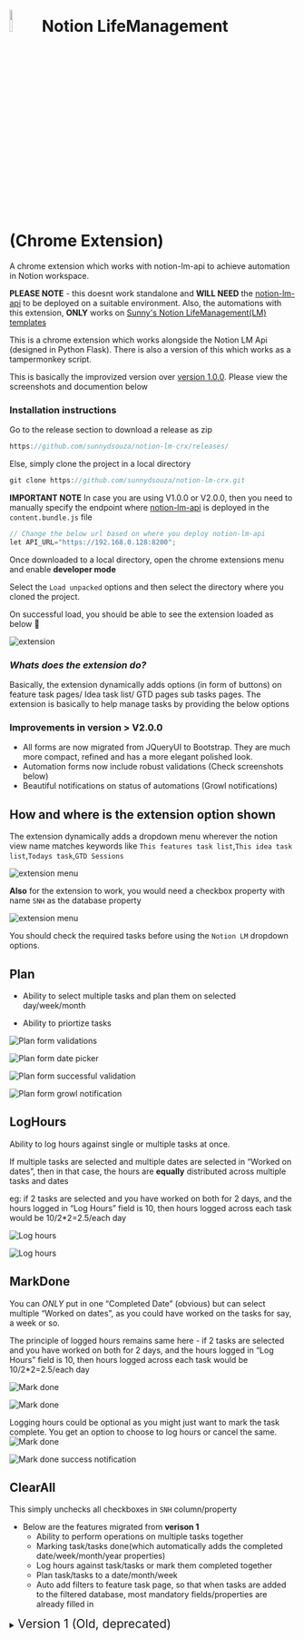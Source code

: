 # <img src="icons/lm4/icon48.png" style="width:10%"/> Notion LifeManagement (Chrome Extension)
A chrome extension which works with notion-lm-api to achieve automation in Notion workspace.


**PLEASE NOTE** - this doesnt work standalone and **WILL NEED** the [notion-lm-api](https://github.com/sunnydsouza/notion-lm-api) to be deployed on a suitable environment. 
Also, the automations with this extension, **ONLY** works on [Sunny's Notion LifeManagement(LM) templates](https://www.notion.so/Templates-a73384cbb11a45bdac0af6d04085bb62)

This is a chrome extension which works alongside the Notion LM Api (designed in Python Flask). There is also a version of this which works as a tampermonkey script. 

This is basically the improvized version over [version 1.0.0](https://github.com/sunnydsouza/notion-lm-crx/releases/tag/V1.0.1). Please view the screenshots and documention below

### Installation instructions

Go to the release section to download a release as zip

```java
https://github.com/sunnydsouza/notion-lm-crx/releases/
```

Else, simply clone the project in a local directory

```java
git clone https://github.com/sunnydsouza/notion-lm-crx.git
```

**IMPORTANT NOTE**
In case you are using V1.0.0 or V2.0.0, then you need to manually specify the endpoint where [notion-lm-api](https://github.com/sunnydsouza/notion-lm-api) is deployed in the `content.bundle.js` file

```java
// Change the below url based on where you deploy notion-lm-api
let API_URL="https://192.168.0.128:8200"; 
```

Once downloaded to a local directory, open the chrome extensions menu and enable **developer mode**

Select the `Load unpacked` options and then select the directory where you cloned the project.

On successful load, you should be able to see the extension loaded as below 🥳

![extension](docs/images/v1.0.0/screenshot10.png)

### *Whats does the extension do?*

Basically, the extension dynamically adds  options (in form of buttons) on feature task pages/ Idea task list/ GTD pages sub tasks pages. The extension is basically to help manage tasks by providing the below options

### Improvements in version > V2.0.0
- All forms are now migrated from JQueryUI to Bootstrap. They are much more compact, refined and has a more elegant polished look.
- Automation forms now include robust validations (Check screenshots below)
- Beautiful notifications on status of automations (Growl notifications)

## How and where is the extension option shown
The extension dynamically adds a dropdown menu wherever the notion view name matches keywords like `This features task list`,`This idea task list`,`Todays task`,`GTD Sessions`

![extension menu](docs/images/v2.0.0/screenshot1.png)

**Also** for the extension to work, you would need a checkbox property with name `SNH` as the database property

![extension menu](docs/images/v2.0.0/screenshot14.png)

You should check the required tasks before using the `Notion LM` dropdown options.

## Plan
- Ability to select multiple tasks and plan them on selected day/week/month

- Ability to priortize tasks

![Plan form validations](docs/images/v2.0.0/screenshot13.png)

![Plan form date picker](docs/images/v2.0.0/screenshot12.png)

![Plan form successful validation](docs/images/v2.0.0/screenshot11.png)

![Plan form growl notification](docs/images/v2.0.0/screenshot10.png)

## LogHours
Ability to log hours against single or multiple tasks at once. 

If multiple tasks are selected and multiple dates are selected in “Worked on dates”, then in that case, the hours are **equally** distributed across multiple tasks and dates

eg: if 2 tasks are selected and you have worked on both for 2 days, and the hours logged in “Log Hours” field is 10, then hours logged across each task would be 10/2*2=2.5/each day

![Log hours](docs/images/v2.0.0/screenshot9.png)

![Log hours](docs/images/v2.0.0/screenshot8.png)

## MarkDone
You can *ONLY* put in one “Completed Date” (obvious) but can select multiple “Worked on dates”, as you could have worked on the tasks for say, a week or so.

The principle of logged hours remains same here - if 2 tasks are selected and you have worked on both for 2 days, and the hours logged in “Log Hours” field is 10, then hours logged across each task would be 10/2*2=2.5/each day

![Mark done](docs/images/v2.0.0/screenshot7.png)

![Mark done](docs/images/v2.0.0/screenshot6.png)

Logging hours could be optional as you might just want to mark the task complete. You get an option to choose to log hours or cancel the same.
![Mark done](docs/images/v2.0.0/screenshot5.png)

![Mark done success notification](docs/images/v2.0.0/screenshot4.png)

## ClearAll
This simply unchecks all checkboxes in `SNH` column/property


- Below are the features migrated from **verison 1**
    - Ability to perform operations on multiple tasks together
    - Marking task/tasks done(which automatically adds the completed date/week/month/year properties)
    - Log hours against task/tasks or mark them completed together
    - Plan task/tasks to a date/month/week
    - Auto add filters to feature task page, so that when tasks are added to the filtered database, most mandatory fields/properties are already filled in
    



<details>
  <summary><span style="font-size: 21px">Version 1 (Old, deprecated)</span></summary>
  
### Options dynamically added on feature page, when the extension is active

![Untitled](docs/images/v1.0.0/screenshot1.png)

## Plan

Ability to select multiple tasks and plan them on day/week/month

Ability to priortize tasks

![Untitled](docs/images/v1.0.0/screenshot3.png)

## Log Hours

Ability to log hours against single or multiple tasks at once. 

If multiple tasks are selected and multiple dates are selected in “Worked on dates”, then in that case, the hours are **equally** distributed across multiple tasks and dates

eg: if 2 tasks are selected and you have worked on both for 2 days, and the hours logged in “Log Hours” field is 10, then hours logged across each task would be 10/2*2=2.5/each day
![Untitled](docs/images/v1.0.0/screenshot4.png)

![Untitled](docs/images/v1.0.0/screenshot5.png)

## Mark task/tasks as ‘Done’

You can *ONLY* put in one “Completed Date” (obvious) but can select multiple “Worked on dates”, as you could have worked on the tasks for say, a week or so.

The principle of logged hours remains same here - if 2 tasks are selected and you have worked on both for 2 days, and the hours logged in “Log Hours” field is 10, then hours logged across each task would be 10/2*2=2.5/each day

![Untitled](docs/images/v1.0.0/screenshot6.png)

</details>
